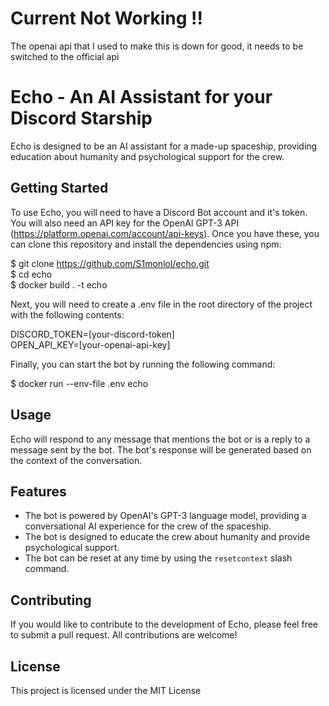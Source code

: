 # Current Not Working !! 
The openai api that I used to make this is down for good, it needs to be switched to the official api

# Echo - An AI Assistant for your Discord Starship 

Echo is designed to be an AI assistant for a made-up spaceship, providing education about humanity and psychological support for the crew.


## Getting Started

To use Echo, you will need to have a Discord Bot account and it's token. You will also need an API key for the OpenAI GPT-3 API (https://platform.openai.com/account/api-keys). Once you have these, you can clone this repository and install the dependencies using npm:

$ git clone https://github.com/S1monlol/echo.git \
$ cd echo \
$ docker build . -t echo

Next, you will need to create a .env file in the root directory of the project with the following contents:

DISCORD_TOKEN=[your-discord-token] \
OPEN_API_KEY=[your-openai-api-key]

Finally, you can start the bot by running the following command:

$ docker run --env-file .env echo 


## Usage

Echo will respond to any message that mentions the bot or is a reply to a message sent by the bot. The bot's response will be generated based on the context of the conversation.

## Features

- The bot is powered by OpenAI's GPT-3 language model, providing a conversational AI experience for the crew of the spaceship.
- The bot is designed to educate the crew about humanity and provide psychological support.
- The bot can be reset at any time by using the `resetcontext` slash command.

## Contributing

If you would like to contribute to the development of Echo, please feel free to submit a pull request. All contributions are welcome!

## License

This project is licensed under the MIT License 
